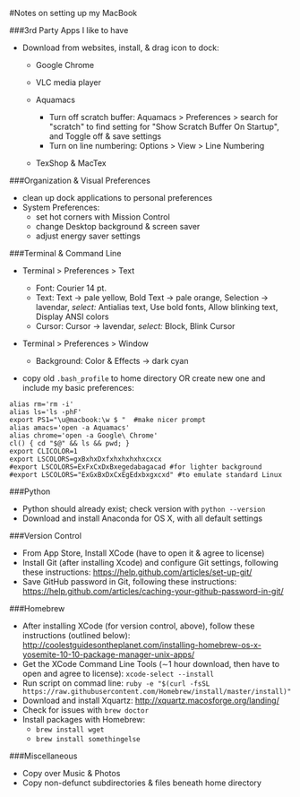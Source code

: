 #Notes on setting up my MacBook

###3rd Party Apps I like to have
- Download from websites, install, & drag icon to dock:
   - Google Chrome
   - VLC media player
   - Aquamacs
	   - Turn off scratch buffer: Aquamacs > Preferences > search for
         "scratch" to find setting for "Show Scratch Buffer On
         Startup", and Toggle off & save settings
	   - Turn on line numbering: Options > View > Line Numbering
		 
   - TexShop & MacTex

###Organization & Visual Preferences
- clean up dock applications to personal preferences
- System Preferences:
	- set hot corners with Mission Control
	- change Desktop background & screen saver
	- adjust energy saver settings

###Terminal & Command Line

- Terminal > Preferences > Text
  - Font: Courier 14 pt.
  - Text: Text $\rightarrow$ pale yellow, Bold Text $\rightarrow$ pale
    orange, Selection $\rightarrow$ lavendar, *select:* Antialias text, Use bold
    fonts, Allow blinking text, Display ANSI colors
  - Cursor: Cursor $\rightarrow$ lavendar, *select:*  Block, Blink Cursor

- Terminal > Preferences > Window
  - Background: Color & Effects $\rightarrow$ dark cyan

- copy old ```.bash_profile``` to home directory OR create new one and include my basic preferences:
```
alias rm='rm -i' 
alias ls='ls -phF'
export PS1="\u@macbook:\w $ "  #make nicer prompt
alias amacs='open -a Aquamacs'
alias chrome='open -a Google\ Chrome'
cl() { cd "$@" && ls && pwd; }
export CLICOLOR=1
export LSCOLORS=gxBxhxDxfxhxhxhxhxcxcx
#export LSCOLORS=ExFxCxDxBxegedabagacad #for lighter background
#export LSCOLORS="ExGxBxDxCxEgEdxbxgxcxd" #to emulate standard Linux
```

###Python
- Python should already exist; check version with ```python --version```
- Download and install Anaconda for OS X, with all default settings


###Version Control
- From App Store, Install XCode (have to open it & agree to license)
- Install Git (after installing Xcode) and configure Git settings, following these instructions:
https://help.github.com/articles/set-up-git/
- Save GitHub password in Git, following these instructions:
https://help.github.com/articles/caching-your-github-password-in-git/

###Homebrew
- After installing XCode (for version control, above), follow these
  instructions (outlined below): http://coolestguidesontheplanet.com/installing-homebrew-os-x-yosemite-10-10-package-manager-unix-apps/
- Get the XCode Command Line Tools ($\sim$1 hour download, then have
  to open and agree to license): ```xcode-select --install```
- Run script on commad line:
```ruby -e "$(curl -fsSL https://raw.githubusercontent.com/Homebrew/install/master/install)"```
- Download and install Xquartz: http://xquartz.macosforge.org/landing/
- Check for issues with ```brew doctor```
- Install packages with Homebrew:
	- ```brew install wget```
	- ```brew install somethingelse```

###Miscellaneous
- Copy over Music & Photos
- Copy non-defunct subdirectories & files beneath home directory
